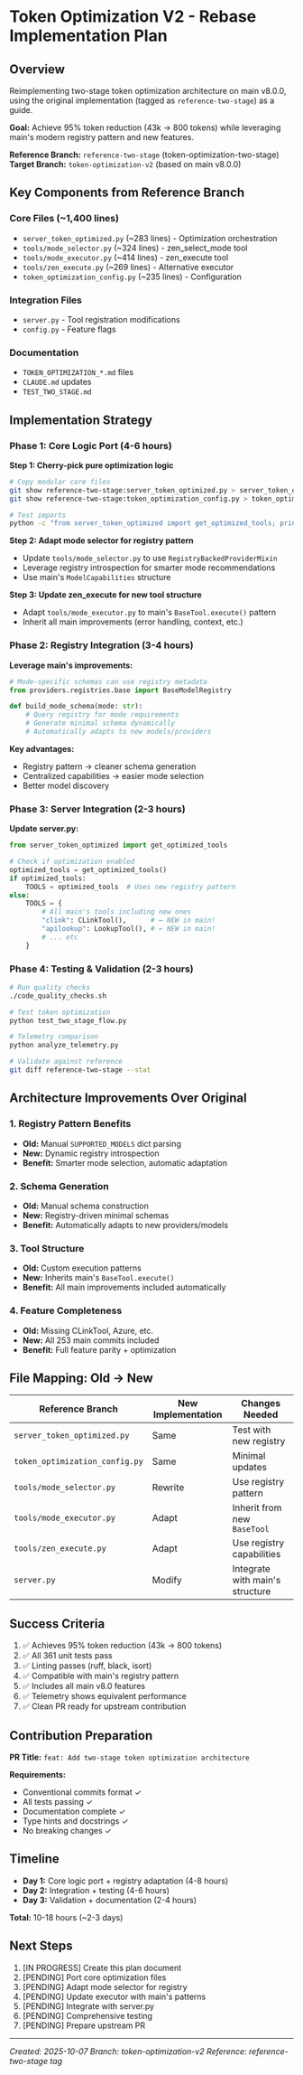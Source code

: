 # Token Optimization V2 - Rebase Implementation Plan

## Overview

Reimplementing two-stage token optimization architecture on main v8.0.0, using the original implementation (tagged as `reference-two-stage`) as a guide.

**Goal:** Achieve 95% token reduction (43k → 800 tokens) while leveraging main's modern registry pattern and new features.

**Reference Branch:** `reference-two-stage` (token-optimization-two-stage)
**Target Branch:** `token-optimization-v2` (based on main v8.0.0)

## Key Components from Reference Branch

### Core Files (~1,400 lines)
- `server_token_optimized.py` (~283 lines) - Optimization orchestration
- `tools/mode_selector.py` (~324 lines) - zen_select_mode tool
- `tools/mode_executor.py` (~414 lines) - zen_execute tool
- `tools/zen_execute.py` (~269 lines) - Alternative executor
- `token_optimization_config.py` (~235 lines) - Configuration

### Integration Files
- `server.py` - Tool registration modifications
- `config.py` - Feature flags

### Documentation
- `TOKEN_OPTIMIZATION_*.md` files
- `CLAUDE.md` updates
- `TEST_TWO_STAGE.md`

## Implementation Strategy

### Phase 1: Core Logic Port (4-6 hours)

**Step 1: Cherry-pick pure optimization logic**
```bash
# Copy modular core files
git show reference-two-stage:server_token_optimized.py > server_token_optimized.py
git show reference-two-stage:token_optimization_config.py > token_optimization_config.py

# Test imports
python -c "from server_token_optimized import get_optimized_tools; print('✓')"
```

**Step 2: Adapt mode selector for registry pattern**
- Update `tools/mode_selector.py` to use `RegistryBackedProviderMixin`
- Leverage registry introspection for smarter mode recommendations
- Use main's `ModelCapabilities` structure

**Step 3: Update zen_execute for new tool structure**
- Adapt `tools/mode_executor.py` to main's `BaseTool.execute()` pattern
- Inherit all main improvements (error handling, context, etc.)

### Phase 2: Registry Integration (3-4 hours)

**Leverage main's improvements:**
```python
# Mode-specific schemas can use registry metadata
from providers.registries.base import BaseModelRegistry

def build_mode_schema(mode: str):
    # Query registry for mode requirements
    # Generate minimal schema dynamically
    # Automatically adapts to new models/providers
```

**Key advantages:**
- Registry pattern → cleaner schema generation
- Centralized capabilities → easier mode selection
- Better model discovery

### Phase 3: Server Integration (2-3 hours)

**Update server.py:**
```python
from server_token_optimized import get_optimized_tools

# Check if optimization enabled
optimized_tools = get_optimized_tools()
if optimized_tools:
    TOOLS = optimized_tools  # Uses new registry pattern
else:
    TOOLS = {
        # All main's tools including new ones
        "clink": CLinkTool(),      # ← NEW in main!
        "apilookup": LookupTool(), # ← NEW in main!
        # ... etc
    }
```

### Phase 4: Testing & Validation (2-3 hours)

```bash
# Run quality checks
./code_quality_checks.sh

# Test token optimization
python test_two_stage_flow.py

# Telemetry comparison
python analyze_telemetry.py

# Validate against reference
git diff reference-two-stage --stat
```

## Architecture Improvements Over Original

### 1. Registry Pattern Benefits
- **Old:** Manual `SUPPORTED_MODELS` dict parsing
- **New:** Dynamic registry introspection
- **Benefit:** Smarter mode selection, automatic adaptation

### 2. Schema Generation
- **Old:** Manual schema construction
- **New:** Registry-driven minimal schemas
- **Benefit:** Automatically adapts to new providers/models

### 3. Tool Structure
- **Old:** Custom execution patterns
- **New:** Inherits main's `BaseTool.execute()`
- **Benefit:** All main improvements included automatically

### 4. Feature Completeness
- **Old:** Missing CLinkTool, Azure, etc.
- **New:** All 253 main commits included
- **Benefit:** Full feature parity + optimization

## File Mapping: Old → New

| Reference Branch | New Implementation | Changes Needed |
|------------------|-------------------|----------------|
| `server_token_optimized.py` | Same | Test with new registry |
| `token_optimization_config.py` | Same | Minimal updates |
| `tools/mode_selector.py` | Rewrite | Use registry pattern |
| `tools/mode_executor.py` | Adapt | Inherit from new `BaseTool` |
| `tools/zen_execute.py` | Adapt | Use registry capabilities |
| `server.py` | Modify | Integrate with main's structure |

## Success Criteria

1. ✅ Achieves 95% token reduction (43k → 800 tokens)
2. ✅ All 361 unit tests pass
3. ✅ Linting passes (ruff, black, isort)
4. ✅ Compatible with main's registry pattern
5. ✅ Includes all main v8.0 features
6. ✅ Telemetry shows equivalent performance
7. ✅ Clean PR ready for upstream contribution

## Contribution Preparation

**PR Title:** `feat: Add two-stage token optimization architecture`

**Requirements:**
- Conventional commits format ✓
- All tests passing ✓
- Documentation complete ✓
- Type hints and docstrings ✓
- No breaking changes ✓

## Timeline

- **Day 1:** Core logic port + registry adaptation (4-8 hours)
- **Day 2:** Integration + testing (4-6 hours)
- **Day 3:** Validation + documentation (2-4 hours)

**Total:** 10-18 hours (~2-3 days)

## Next Steps

1. [IN PROGRESS] Create this plan document
2. [PENDING] Port core optimization files
3. [PENDING] Adapt mode selector for registry
4. [PENDING] Update executor with main's patterns
5. [PENDING] Integrate with server.py
6. [PENDING] Comprehensive testing
7. [PENDING] Prepare upstream PR

---
*Created: 2025-10-07*
*Branch: token-optimization-v2*
*Reference: reference-two-stage tag*
